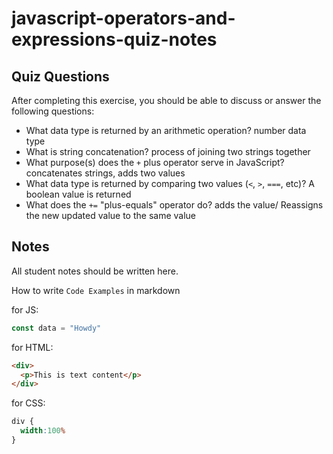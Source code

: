 # javascript-operators-and-expressions-quiz-notes

## Quiz Questions

After completing this exercise, you should be able to discuss or answer the following questions:

- What data type is returned by an arithmetic operation?
 number data type
- What is string concatenation?
process of joining two strings together
- What purpose(s) does the `+` plus operator serve in JavaScript?
concatenates strings, adds two values
- What data type is returned by comparing two values (`<`, `>`, `===`, etc)?
A boolean value is returned
- What does the `+=` "plus-equals" operator do?
adds the value/ Reassigns the new updated value to the same value

## Notes

All student notes should be written here.


How to write `Code Examples` in markdown

for JS:
```javascript
const data = "Howdy"
```

for HTML:
```html
<div>
  <p>This is text content</p>
</div>
```

for CSS:
```css
div {
  width:100%
}
```
